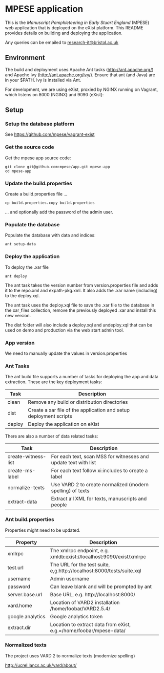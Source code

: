 # MPESE application

This is the _Manuscript Pamphleteering in Early Stuart England_ (MPESE) 
web application that is deployed on the eXist platform. This README 
provides details on building and deploying the application. 

Any queries can be emailed to research-it@bristol.ac.uk

## Environment

The build and deployment uses Apache Ant tasks (http://ant.apache.org/)
and Apache Ivy (http://ant.apache.org/ivy/). Ensure that ant (and Java)
are in your $PATH. Ivy is installed via Ant.

For development, we are using eXist, proxied by NGINX running on
Vagrant, which listens on 8000 (NGINX) and 9090 (eXist):

## Setup

### Setup the database platform

See https://github.com/mpese/vagrant-exist

### Get the source code

Get the mpese app source code:

```
git clone git@github.com:mpese/app.git mpese-app
cd mpese-app
```

### Update the build.properties

Create a build.properties file ...

```
cp build.properties.copy build.properties

```

... and optionally add the password of the admin user.

### Populate the database

Populate the database with data and indices:

```
ant setup-data
```

### Deploy the application

To deploy the .xar file

```
ant deploy
```

The ant task takes the version number from version.properties file and
adds it to the repo.xml and expath-pkg.xml. It also adds the .xar name
(including) to the deploy.xql.

The ant task uses the deploy.xql file to save the .xar file to the
database in the xar_files collection, remove the previously deployed
.xar and install this new version.

The dist folder will also include a deploy.xql and undeploy.xql
that can be used on demo and production via the web start admin tool.

### App version

We need to manually update the values in version.properties

### Ant Tasks

The ant build file supports a number of tasks for deploying the app and data
extraction. These are the key deployment tasks:

| Task         | Description                                                       |
---------------|-------------------------------------------------------------------|
| clean        | Remove any build or distribution directories                      |
| dist         | Create a xar file of the application and setup deployment scripts |                                          |
| deploy       | Deploy the application on eXist                                   |

There are also a number of data related tasks:

| Task               | Description                                                       |
---------------------|-------------------------------------------------------------------|
| create-witness-list| For each text, scan MSS for witnesses and update text with list   |
| create-ms-label    | For each text follow xi:includes to create a label                |
| normalize-texts    | Use VARD 2 to create normalized (modern spelling) of texts        |
| extract-data       | Extract all XML for texts, manuscripts and people                 |



### Ant build.properties

Properties might need to be updated.

| Property        | Description                                                          |
|-----------------|----------------------------------------------------------------------|
| xmlrpc          | The xmlrpc endpoint, e.g. xmldb:exist://localhost:9090/exist/xmlrpc  |
| test.url        | The URL for the test suite, e,g.http://localhost:8000/tests/suite.xql|
| username        | Admin username                                                       |
| password        | Can leave blank and will be prompted by ant                          |
| server.base.url | Base URL, e.g. http://localhost:8000/                                |
| vard.home       | Location of VARD2 installation /home/foobar/VARD2.5.4/               |
| google.analytics| Google analytics token                                               |
| extract.dir     | Location to extract data from eXist, e.g.=/home/foobar/mpese-data/   |

### Normalized texts

The project uses VARD 2 to normalize texts (modernize spelling)

http://ucrel.lancs.ac.uk/vard/about/